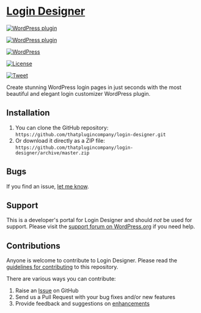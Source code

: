 # [Login Designer](https://logindesigner.com)

[![WordPress plugin](https://img.shields.io/wordpress/plugin/dt/login-designer.svg?style=social)](https://wordpress.org/plugins/login-designer/)

[![WordPress plugin](https://img.shields.io/wordpress/plugin/v/login-designer.svg?style=social)](https://wordpress.org/plugins/login-designer/)

[![WordPress](https://img.shields.io/wordpress/v/login-designer.svg?style=social)]()

[![License](https://img.shields.io/badge/license-GPL--2.0%2B-red.svg)](https://github.com/thatplugincompany/login-designer/blob/master/license.txt)

[![Tweet](https://img.shields.io/twitter/url/http/shields.io.svg?style=social)](https://twitter.com/intent/tweet?text=Beautifully%20fast%20WordPress%20login%20customization%20—&url=https://logindesigner.com/&via=logindesigner&hashtags=WordPress)

Create stunning WordPress login pages in just seconds with the most beautiful and elegant login customizer WordPress plugin.

## Installation ##

1. You can clone the GitHub repository: `https://github.com/thatplugincompany/login-designer.git`
2. Or download it directly as a ZIP file: `https://github.com/thatplugincompany/login-designer/archive/master.zip`

## Bugs ##
If you find an issue, [let me know](https://github.com/thatplugincompany/login-designer/issues?state=open).

## Support ##
This is a developer's portal for Login Designer and should _not_ be used for support. Please visit the [support forum on WordPress.org](https://wordpress.org/support/plugin/login-designer) if you need help.

## Contributions ##
Anyone is welcome to contribute to Login Designer. Please read the [guidelines for contributing](https://github.com/thatplugincompany/login-designer/blob/master/CONTRIBUTING.md) to this repository.

There are various ways you can contribute:

1. Raise an [Issue](https://github.com/thatplugincompany/login-designer/issues) on GitHub
2. Send us a Pull Request with your bug fixes and/or new features
3. Provide feedback and suggestions on [enhancements](https://github.com/thatplugincompany/login-designer/issues?direction=desc&labels=Enhancement&page=1&sort=created&state=open)
